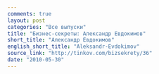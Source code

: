 ```yaml
---
comments: true
layout: post
categories: "Все выпуски"
title: "Бизнес-секреты: Александр Евдокимов"
short_title: "Александр Евдокимов"
english_short_title: "Aleksandr-Evdokimov"
source_link: "http://tinkov.com/bizsekrety/36"
date: "2010-05-30"
---
```

